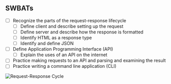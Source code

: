 ## SWBATs

* [ ] Recognize the parts of the request-response lifecycle
    * [ ] Define client and describe setting up the request
    * [ ] Define server and describe how the response is formatted
    * [ ] Identify HTML as a response type
    * [ ] Identify and define JSON
* [ ] Define Application Programming Interface (API)
    * [ ] Explain the uses of an API on the internet
* [ ] Practice making requests to an API and parsing and examining the result
* [ ] Practice writing a command line application (CLI)

![Request-Response Cycle](https://miro.medium.com/max/1146/1*bx2bWzqeKCBndthiLGMK5g.png)